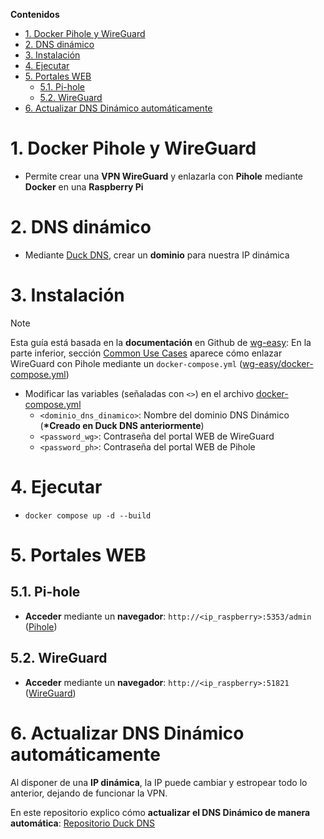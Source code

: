 [Duck DNS]: https://www.duckdns.org/

[wg-easy]: https://github.com/wg-easy/wg-easy
[Common Use Cases]: https://github.com/wg-easy/wg-easy#Common-Use-Cases
[wg-easy/docker-compose.yml]: https://github.com/wg-easy/wg-easy/wiki/Using-WireGuard-Easy-with-Pi-Hole

[docker-compose.yml]: docker-compose.yml

[Pihole]: http://ip_raspberry:5353/admin
[WireGuard]: http://ip_raspberry:51821

[Repositorio Duck DNS]: https://github.com/miguel-shadow/docker-duckdns


**Contenidos**
- [1. Docker Pihole y WireGuard](#1-docker-pihole-y-wireguard)
- [2. DNS dinámico](#2-dns-dinámico)
- [3. Instalación](#3-instalación)
- [4. Ejecutar](#4-ejecutar)
- [5. Portales WEB](#5-portales-web)
    - [5.1. Pi-hole](#51-pi-hole)
    - [5.2. WireGuard](#52-wireguard)
- [6. Actualizar DNS Dinámico automáticamente](#6-actualizar-dns-dinámico-automáticamente)


# 1. Docker Pihole y WireGuard
- Permite crear una **VPN WireGuard** y enlazarla con **Pihole** mediante **Docker** en una **Raspberry Pi**


# 2. DNS dinámico
- Mediante [Duck DNS], crear un **dominio** para nuestra IP dinámica


# 3. Instalación
> [!NOTE]
> Esta guía está basada en la **documentación** en Github de [wg-easy]: En la parte inferior, sección [Common Use Cases] aparece cómo enlazar WireGuard con Pihole mediante un `docker-compose.yml` ([wg-easy/docker-compose.yml])

- Modificar las variables (señaladas con `<>`) en el archivo [docker-compose.yml]
    - `<dominio_dns_dinamico>`: Nombre del dominio DNS Dinámico (**\*Creado en Duck DNS anteriormente**)
    - `<password_wg>`: Contraseña del portal WEB de WireGuard
    - `<password_ph>`: Contraseña del portal WEB de Pihole


# 4. Ejecutar
- `docker compose up -d --build`


# 5. Portales WEB
## 5.1. Pi-hole
- **Acceder** mediante un **navegador**: `http://<ip_raspberry>:5353/admin` ([Pihole])


## 5.2. WireGuard
- **Acceder** mediante un **navegador**: `http://<ip_raspberry>:51821` ([WireGuard])


# 6. Actualizar DNS Dinámico automáticamente
Al disponer de una **IP dinámica**, la IP puede cambiar y estropear todo lo anterior, dejando de funcionar la VPN.

En este repositorio explico cómo **actualizar el DNS Dinámico de manera automática**: [Repositorio Duck DNS]
